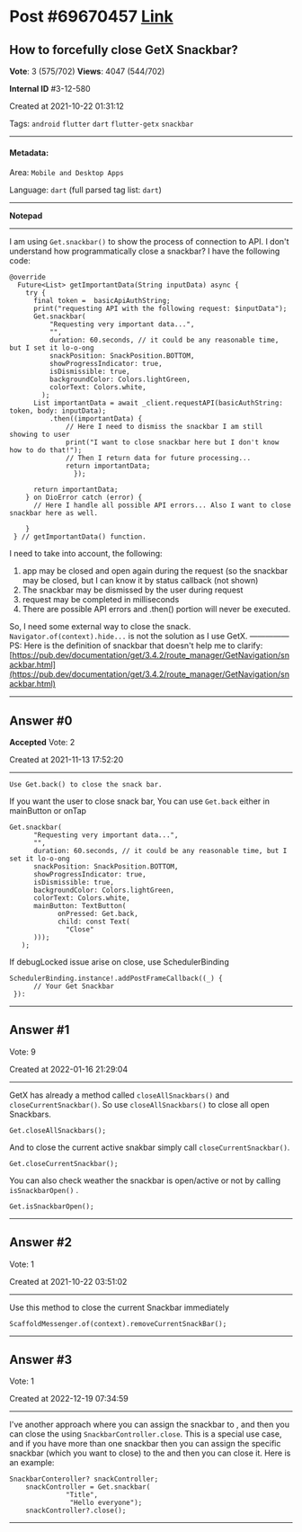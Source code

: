 
# Post \#69670457 [Link](https://stackoverflow.com/questions/69670457/)

## How to forcefully close GetX Snackbar?

**Vote**: 3 (575/702) **Views**: 4047 (544/702) 

**Internal ID** \#3-12-580

Created at 2021-10-22 01:31:12

Tags: `android` `flutter` `dart` `flutter-getx` `snackbar`

----------

#### Metadata:

Area: `Mobile and Desktop Apps`

Language: `dart` (full parsed tag list: `dart`)

----------

**Notepad**


----------

I am using `Get.snackbar()` to show the process of connection to API.
I don't understand how programmatically close a snackbar?
I have the following code:
```
@override
  Future<List> getImportantData(String inputData) async {
    try {
      final token =  basicApiAuthString;
      print("requesting API with the following request: $inputData");
      Get.snackbar(
          "Requesting very important data...",
          "",
          duration: 60.seconds, // it could be any reasonable time, but I set it lo-o-ong
          snackPosition: SnackPosition.BOTTOM,
          showProgressIndicator: true,
          isDismissible: true,
          backgroundColor: Colors.lightGreen,
          colorText: Colors.white,
        );
      List importantData = await _client.requestAPI(basicAuthString: token, body: inputData);
          .then((importantData) {
              // Here I need to dismiss the snackbar I am still showing to user
              print("I want to close snackbar here but I don't know how to do that!");
              // Then I return data for future processing... 
              return importantData;
                });

      return importantData;
    } on DioError catch (error) {
      // Here I handle all possible API errors... Also I want to close snackbar here as well.
  
    }
 } // getImportantData() function.
```

I need to take into account, the following:

1. app may be closed and open again during the request (so the snackbar may be closed, but I can know it by status callback (not shown)
2. The snackbar may be dismissed by the user during request
3. request may be completed in milliseconds
4. There are possible API errors and .then() portion will never be executed.


So, I need some external way to close the snack. `Navigator.of(context).hide...` is not the solution as I use GetX.
—————
PS: Here is the definition of snackbar that doesn't help me to clarify:
[https://pub.dev/documentation/get/3.4.2/route_manager/GetNavigation/snackbar.html](https://pub.dev/documentation/get/3.4.2/route_manager/GetNavigation/snackbar.html)


----------
        
## Answer \#0

**Accepted** Vote: 2

Created at 2021-11-13 17:52:20

------------

```
Use Get.back() to close the snack bar.
```

If you want the user to close snack bar, You can use `Get.back` either in mainButton or onTap
```
Get.snackbar(
      "Requesting very important data...",
      "",
      duration: 60.seconds, // it could be any reasonable time, but I set it lo-o-ong
      snackPosition: SnackPosition.BOTTOM,
      showProgressIndicator: true,
      isDismissible: true,
      backgroundColor: Colors.lightGreen,
      colorText: Colors.white,
      mainButton: TextButton(
            onPressed: Get.back,
            child: const Text(
              "Close"
      )));
   );
```

If debugLocked issue arise on close, use SchedulerBinding
```
SchedulerBinding.instance!.addPostFrameCallback((_) {
      // Your Get Snackbar
 }):
```



------------
    
    
## Answer \#1

 Vote: 9

Created at 2022-01-16 21:29:04

------------

GetX has already a method called `closeAllSnackbars()` and `closeCurrentSnackbar()`.
So use `closeAllSnackbars()` to close all open Snackbars.
```
Get.closeAllSnackbars();
```

And to close the current active snakbar simply call `closeCurrentSnackbar()`.
```
Get.closeCurrentSnackbar();
```

You can also check weather the snackbar is open/active or not by calling `isSnackbarOpen()` .
```
Get.isSnackbarOpen();
```



------------
    
    
## Answer \#2

 Vote: 1

Created at 2021-10-22 03:51:02

------------

Use this method to close the current Snackbar immediately
```
ScaffoldMessenger.of(context).removeCurrentSnackBar();
```



------------
    
    
## Answer \#3

 Vote: 1

Created at 2022-12-19 07:34:59

------------

I've another approach where you can assign the snackbar to , and then you can close the  using `SnackbarController.close`.
This is a special use case, and if you have more than one snackbar then you can assign the specific snackbar (which you want to close) to the  and then you can close it.
Here is an example:
```
SnackbarConteroller? snackController;
    snackController = Get.snackbar(
              "Title",
               "Hello everyone");
    snackController?.close();
```



------------
    
    